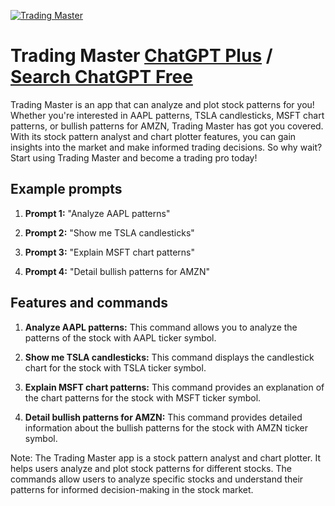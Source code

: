 
[![Trading Master](https://files.oaiusercontent.com/file-qIVOe7FGJLREuiGD7jvfNINu?se=2123-10-18T03%3A56%3A13Z&sp=r&sv=2021-08-06&sr=b&rscc=max-age%3D31536000%2C%20immutable&rscd=attachment%3B%20filename%3Dc21e18f8-d080-4cc3-b573-b231a0e6469d.png&sig=H1t0FRQp5Fr05CS%2BekhrY2SpFNeR0GF3Ohda1pIFLS8%3D)](https://chat.openai.com/g/g-L1phQtWis-trading-master)

# Trading Master [ChatGPT Plus](https://chat.openai.com/g/g-L1phQtWis-trading-master) / [Search ChatGPT Free](https://gptcall.net/index.html#/?search=Trading%20Master)

Trading Master is an app that can analyze and plot stock patterns for you! Whether you're interested in AAPL patterns, TSLA candlesticks, MSFT chart patterns, or bullish patterns for AMZN, Trading Master has got you covered. With its stock pattern analyst and chart plotter features, you can gain insights into the market and make informed trading decisions. So why wait? Start using Trading Master and become a trading pro today!

## Example prompts

1. **Prompt 1:** "Analyze AAPL patterns"

2. **Prompt 2:** "Show me TSLA candlesticks"

3. **Prompt 3:** "Explain MSFT chart patterns"

4. **Prompt 4:** "Detail bullish patterns for AMZN"

## Features and commands

1. **Analyze AAPL patterns:** This command allows you to analyze the patterns of the stock with AAPL ticker symbol.

2. **Show me TSLA candlesticks:** This command displays the candlestick chart for the stock with TSLA ticker symbol.

3. **Explain MSFT chart patterns:** This command provides an explanation of the chart patterns for the stock with MSFT ticker symbol.

4. **Detail bullish patterns for AMZN:** This command provides detailed information about the bullish patterns for the stock with AMZN ticker symbol.

Note: The Trading Master app is a stock pattern analyst and chart plotter. It helps users analyze and plot stock patterns for different stocks. The commands allow users to analyze specific stocks and understand their patterns for informed decision-making in the stock market.


